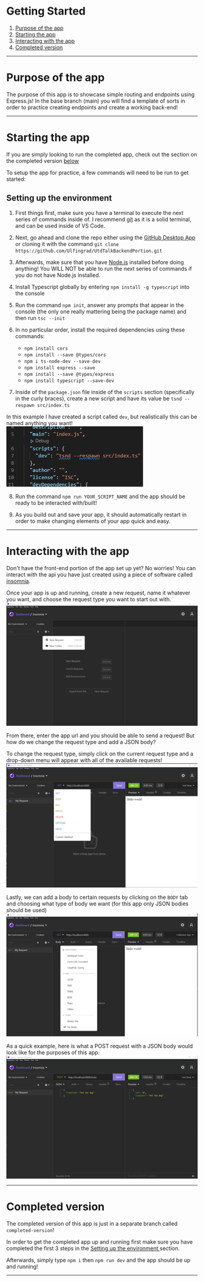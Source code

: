 # Getting Started
  1. [Purpose of the app](#Purpose-of-the-app)
  1. [Starting the app](#Starting-the-app)
  1. [Interacting with the app](#Interacting-with-the-app)
  1. [Completed version](#Completed-version)

---

# Purpose of the app
The purpose of this app is to showcase simple routing and endpoints using Express.js! In the base branch (main) you will find a template of sorts in order to practice creating endpoints and create a working back-end!

---

# Starting the app
If you are simply looking to run the completed app, check out the section on the completed version [below](#Where-can-I-find-the-completed-version?)

To setup the app for practice, a few commands will need to be run to get started:

## Setting up the environment
1. First things first, make sure you have a terminal to execute the next series of commands inside of. I recommend [git](https://git-scm.com/downloads) as it is a solid terminal, and can be used inside of VS Code.

2. Next, go ahead and clone the repo either using the [GitHub Desktop App](https://desktop.github.com/) or cloning it with the command `git clone https://github.com/Ulfingrad/UtdTalkBackendPortion.git`

3. Afterwards, make sure that you have [Node.js](https://nodejs.org/en/download/) installed before doing anything! You WILL NOT be able to run the next series of commands if you do not have Node.js installed.

4. Install Typescript globally by entering `npm install -g typescript` into the console

5. Run the command `npm init`, answer any prompts that appear in the console (the only one really mattering being the package name) and then run `tsc --init`

6. In no particular order, install the required dependencies using these commands:
    * `npm install cors`
    * `npm install --save @types/cors`
    * `npm i ts-node-dev --save-dev`
    * `npm install express --save`
    * `npm install --save @types/express`
    * `npm install typescript --save-dev`

7. Inside of the `package.json` file inside of the `scripts` section (specifically in the curly braces), create a new script and have its value be `tsnd --respawn src/index.ts`

In this example I have created a script called `dev`, but realistically this can be named anything you want!
![](./assets/scriptExample.png)

8. Run the command `npm run YOUR_SCRIPT_NAME` and the app should be ready to be interacted with/built!

9. As you build out and save your app, it should automatically restart in order to make changing elements of your app quick and easy.
---

# Interacting with the app
Don't have the front-end portion of the app set up yet? No worries! You can interact with the api you have just created using a piece of software called [insomnia](https://insomnia.rest/).

Once your app is up and running, create a new request, name it whatever you want, and choose the request type you want to start out with.
![](./assets/newRequest.png)

From there, enter the app url and you should be able to send a request! But how do we change the request type and add a JSON body?

To change the request type, simply click on the current request type and a drop-down menu will appear with all of the available requests!
![](./assets/changeRequestType.png)

Lastly, we can add a body to certain requests by clicking on the `BODY` tab and choosing what type of body we want (for this app only JSON bodies should be used)
![](./assets/changeBody.png)

As a quick example, here is what a POST request with a JSON body would look like for the purposes of this app:
![](./assets/postExample.png)

---

# Completed version
The completed version of this app is just in a separate branch called `completed-version`!

In order to get the completed app up and running first make sure you have completed the first 3 steps in the [Setting up the environment ](##Setting-up-the-environment) section.

Afterwards, simply type `npm i` then `npm run dev` and the app should be up and running!

---